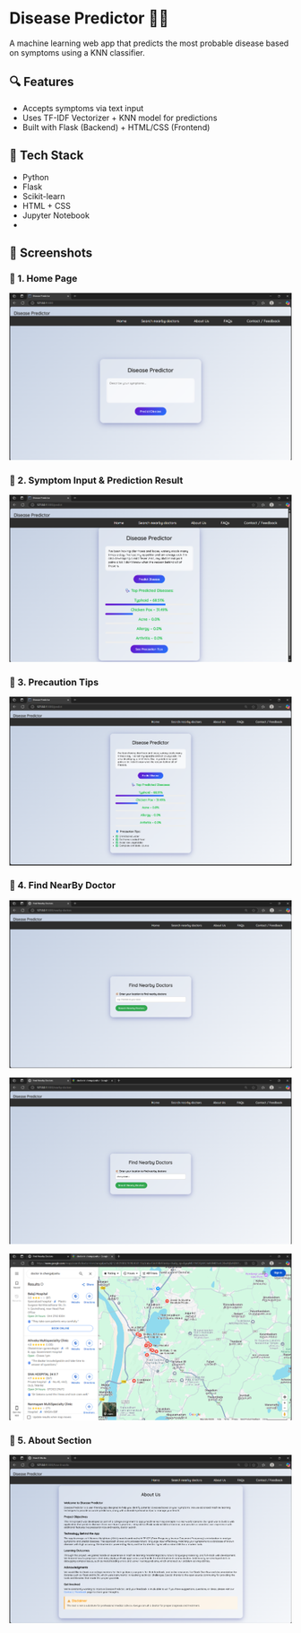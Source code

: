 # Disease Predictor 🧠💉

A machine learning web app that predicts the most probable disease based on symptoms using a KNN classifier.

## 🔍 Features

- Accepts symptoms via text input
- Uses TF-IDF Vectorizer + KNN model for predictions
- Built with Flask (Backend) + HTML/CSS (Frontend)

## 🧪 Tech Stack

- Python
- Flask
- Scikit-learn
- HTML + CSS
- Jupyter Notebook
- 
## 📸 Screenshots

### 🔹 1. Home Page
![Home Page](assets/homePage.png)

### 🔹 2. Symptom Input & Prediction Result
![Symptom Input & Prediction Result](assets/indexpage.png)

### 🔹 3. Precaution Tips
![Precaution Tips](assets/tipsPage.png)

### 🔹 4. Find NearBy Doctor 
![Find NearBy Doctor](assets/find_doctor.png)

![Enter Location](assets/LocationPage.png)

![Location Map](assets/LocationMap.png)

### 🔹 5. About Section
![About Section](assets/AboutUsPage.png)

